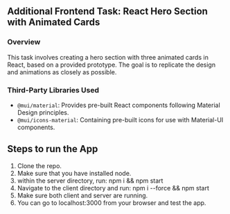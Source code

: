 ## Additional Frontend Task: React Hero Section with Animated Cards

### Overview
This task involves creating a hero section with three animated cards in React, based on a provided prototype. The goal is to replicate the design and animations as closely as possible.

### Third-Party Libraries Used
- `@mui/material`: Provides pre-built React components following Material Design principles.
- `@mui/icons-material`: Containing pre-built icons for use with Material-UI components.

## Steps to run the App

   1. Clone the repo.
   2. Make sure that you have installed node.
   3. within the server directory, run: npm i && npm start
   4. Navigate to the client directory and run: npm i --force && npm start
   5. Make sure both client and server are running.
   6. You can go to localhost:3000 from your browser and test the app.